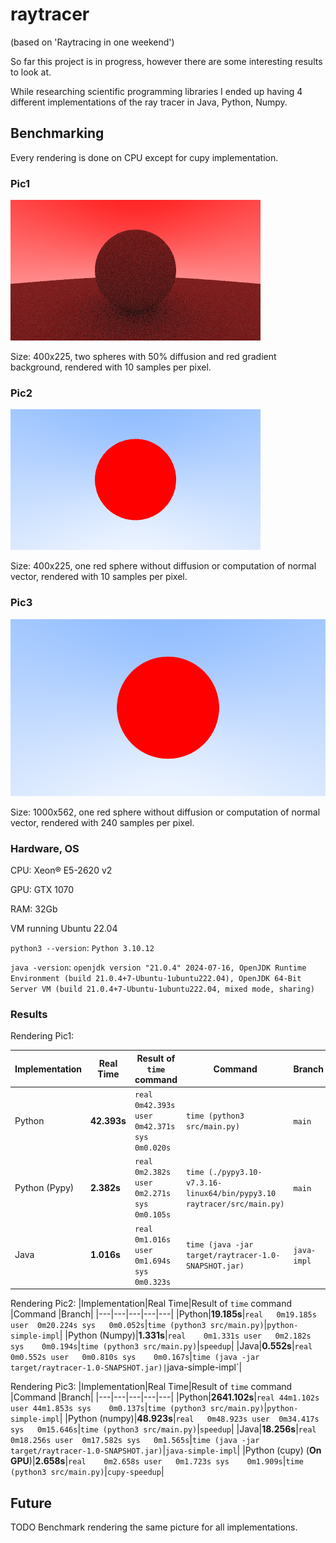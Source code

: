 # raytracer

(based on 'Raytracing in one weekend')

So far this project is in progress, however there are some interesting results to look at.

While researching scientific programming libraries I ended up having 4 different implementations of the ray tracer in Java, Python, Numpy.

## Benchmarking

Every rendering is done on CPU except for cupy implementation.

### Pic1

![Rendered picture](https://github.com/chopikus/raytracer/blob/main/pic1.png)

Size: 400x225, two spheres with 50% diffusion and red gradient background, rendered with 10 samples per pixel.

### Pic2

![Rendered picture](https://github.com/chopikus/raytracer/blob/main/pic2.png)

Size: 400x225, one red sphere without diffusion or computation of normal vector, rendered with 10 samples per pixel.


### Pic3

![Rendered picture](https://github.com/chopikus/raytracer/blob/main/pic3.png)

Size: 1000x562, one red sphere without diffusion or computation of normal vector, rendered with 240 samples per pixel.


### Hardware, OS

CPU: Xeon® E5-2620 v2

GPU: GTX 1070

RAM: 32Gb

VM running Ubuntu 22.04

`python3 --version`: `Python 3.10.12`

`java -version`: `openjdk version "21.0.4" 2024-07-16, OpenJDK Runtime Environment (build 21.0.4+7-Ubuntu-1ubuntu222.04), OpenJDK 64-Bit Server VM (build 21.0.4+7-Ubuntu-1ubuntu222.04, mixed mode, sharing)`

### Results

Rendering Pic1:

|Implementation|Real Time|Result of `time` command   |Command   |Branch|
|---|---|---|---|---|
|Python|**42.393s**|`real	0m42.393s user	0m42.371s sys	0m0.020s`   |`time (python3 src/main.py)`   |`main`|
|Python (Pypy)|**2.382s**|`real	0m2.382s user	0m2.271s sys	0m0.105s`   |`time (./pypy3.10-v7.3.16-linux64/bin/pypy3.10 raytracer/src/main.py)`   |`main`|
|Java|**1.016s**|`real	0m1.016s user	0m1.694s sys	0m0.323s`   |`time (java -jar target/raytracer-1.0-SNAPSHOT.jar)`   |`java-impl`|

Rendering Pic2:
|Implementation|Real Time|Result of `time` command   |Command   |Branch|
|---|---|---|---|---|
|Python|**19.185s**|`real	0m19.185s user	0m20.224s sys	0m0.052s`|`time (python3 src/main.py)`|`python-simple-impl`|
|Python (Numpy)|**1.331s**|`real	0m1.331s user	0m2.182s sys	0m0.194s`|`time (python3 src/main.py)`|`speedup`|
|Java|**0.552s**|`real	0m0.552s user	0m0.810s sys	0m0.167s`|`time (java -jar target/raytracer-1.0-SNAPSHOT.jar)|`java-simple-impl`|

Rendering Pic3:
|Implementation|Real Time|Result of `time` command   |Command   |Branch|
|---|---|---|---|---|
|Python|**2641.102s**|`real	44m1.102s user 44m1.853s sys	0m0.137s`|`time (python3 src/main.py)`|`python-simple-impl`|
|Python (numpy)|**48.923s**|`real	0m48.923s user	0m34.417s sys	0m15.646s`|`time (python3 src/main.py)`|`speedup`|
|Java|**18.256s**|`real	0m18.256s user	0m17.582s sys	0m1.565s`|`time (java -jar target/raytracer-1.0-SNAPSHOT.jar)`|`java-simple-impl`|
|Python (cupy) (**On GPU**)|**2.658s**|`real	0m2.658s user	0m1.723s sys	0m1.909s`|`time (python3 src/main.py)`|`cupy-speedup`|

## Future

TODO Benchmark rendering the same picture for all implementations.
